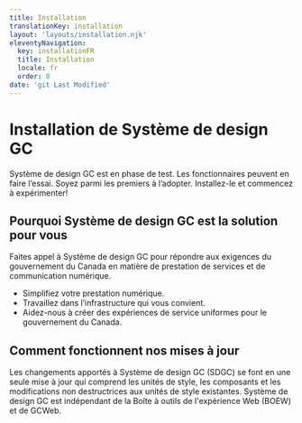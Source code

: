 ```yaml
---
title: Installation
translationKey: installation
layout: 'layouts/installation.njk'
eleventyNavigation:
  key: installationFR
  title: Installation
  locale: fr
  order: 0
date: 'git Last Modified'
---
```


# Installation de Système de design GC

Système de design GC est en phase de test. Les fonctionnaires peuvent en faire l’essai. Soyez parmi les premiers à l’adopter. Installez-le et commencez à expérimenter!

## Pourquoi Système de design GC est la solution pour vous 

Faites appel à Système de design GC pour répondre aux exigences du gouvernement du Canada en matière de prestation de services et de communication numérique.

- Simplifiez votre prestation numérique. 
- Travaillez dans l’infrastructure qui vous convient.
- Aidez-nous à créer des expériences de service uniformes pour le gouvernement du Canada.

## Comment fonctionnent nos mises à jour

Les changements apportés à Système de design GC (SDGC) se font en une seule mise à jour qui comprend les unités de style, les composants et les modifications non destructrices aux unités de style existantes. Système de design GC est indépendant de la Boîte à outils de l'expérience Web (BOEW) et de GCWeb.
